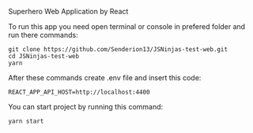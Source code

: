 Superhero Web Application by React

To run this app you need open terminal or console in prefered folder and run there commands:

```
git clone https://github.com/Senderion13/JSNinjas-test-web.git
cd JSNinjas-test-web
yarn
```

After these commands create .env file and insert this code:

```
REACT_APP_API_HOST=http://localhost:4400
```

You can start project by running this command:

```
yarn start
```
